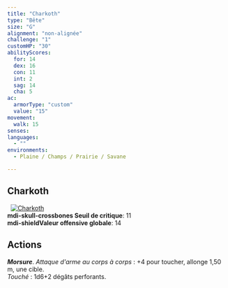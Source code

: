 ```yaml
---
title: "Charkoth"
type: "Bête"
size: "G"
alignment: "non-alignée"
challenge: "1"
customHP: "30"
abilityScores:
  for: 14
  dex: 16
  con: 11
  int: 2
  sag: 14
  cha: 5
ac:
  armorType: "custom"
  value: "15"
movement:
  walk: 15
senses:
languages:
  - ""
environments:
  - Plaine / Champs / Prairie / Savane

---
```

## Charkoth
&nbsp;
[![Charkoth](https://www.douaratil.fr/illustrations/bete/charkoth300.jpeg)](https://www.douaratil.fr/illustrations/bete/charkoth.jpeg)  
**<v-icon>mdi-skull-crossbones</v-icon> Seuil de critique**: 11        
**<v-icon>mdi-shield</v-icon>Valeur offensive globale**: 14   
## Actions
_**Morsure**_. _Attaque d'arme au corps à corps_ : +4 pour toucher, allonge 1,50 m, une cible.  
_Touché_ : 1d6+2 dégâts perforants.
